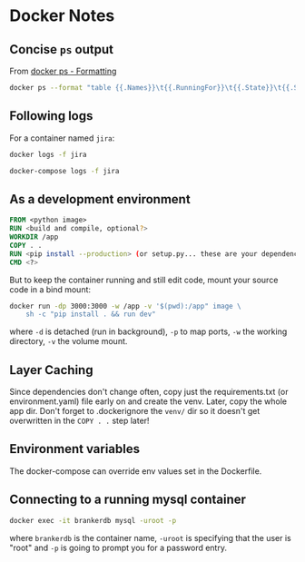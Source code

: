 # Docker Notes

## Concise `ps` output
From [docker ps - Formatting](https://docs.docker.com/engine/reference/commandline/ps/#formatting)
```bash
docker ps --format "table {{.Names}}\t{{.RunningFor}}\t{{.State}}\t{{.Status}}\t{{.Ports}}" -a
```

## Following logs
For a container named `jira`:
```bash
docker logs -f jira

docker-compose logs -f jira
```

## As a development environment
```dockerfile
FROM <python image>
RUN <build and compile, optional?>
WORKDIR /app
COPY . .
RUN <pip install --production> (or setup.py... these are your dependencies)
CMD <?>
```
But to keep the container running and still edit code, mount your source code in a bind mount:
```bash
docker run -dp 3000:3000 -w /app -v '$(pwd):/app" image \
	sh -c "pip install . && run dev"
```
where `-d` is detached (run in background), `-p` to map ports, `-w` the working directory, `-v`
the volume mount.

## Layer Caching
Since dependencies don't change often, copy just the requirements.txt (or environment.yaml) file
early on and create the venv. Later, copy the whole app dir. Don't forget to .dockerignore the 
`venv/` dir so it doesn't get overwritten in the `COPY . .` step later!


## Environment variables
The docker-compose can override env values set in the Dockerfile.

## Connecting to a running mysql container
```bash
docker exec -it brankerdb mysql -uroot -p
```
where `brankerdb` is the container name, `-uroot` is specifying that the user is "root" and `-p` is
going to prompt you for a password entry.
